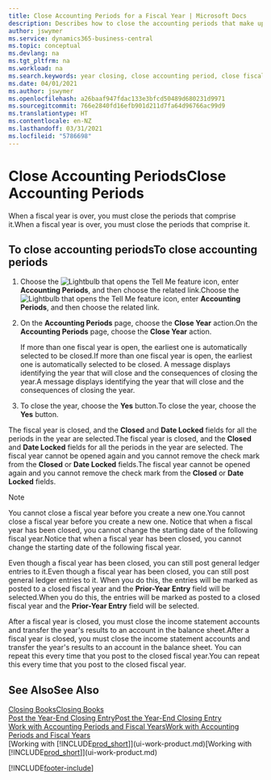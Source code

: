 ```yaml
---
title: Close Accounting Periods for a Fiscal Year | Microsoft Docs
description: Describes how to close the accounting periods that make up the fiscal year.
author: jswymer
ms.service: dynamics365-business-central
ms.topic: conceptual
ms.devlang: na
ms.tgt_pltfrm: na
ms.workload: na
ms.search.keywords: year closing, close accounting period, close fiscal year, bank account detailed trial balance
ms.date: 04/01/2021
ms.author: jswymer
ms.openlocfilehash: a26baaf947fdac133e3bfcd50489d680231d9971
ms.sourcegitcommit: 766e2840fd16efb901d211d7fa64d96766ac99d9
ms.translationtype: HT
ms.contentlocale: en-NZ
ms.lasthandoff: 03/31/2021
ms.locfileid: "5786698"
---
```

# <a name="close-accounting-periods"></a><span data-ttu-id="49224-103">Close Accounting Periods</span><span class="sxs-lookup"><span data-stu-id="49224-103">Close Accounting Periods</span></span>
<span data-ttu-id="49224-104">When a fiscal year is over, you must close the periods that comprise it.</span><span class="sxs-lookup"><span data-stu-id="49224-104">When a fiscal year is over, you must close the periods that comprise it.</span></span>

## <a name="to-close-accounting-periods"></a><span data-ttu-id="49224-105">To close accounting periods</span><span class="sxs-lookup"><span data-stu-id="49224-105">To close accounting periods</span></span>
1. <span data-ttu-id="49224-106">Choose the ![Lightbulb that opens the Tell Me feature](media/ui-search/search_small.png "Tell me what you want to do") icon, enter **Accounting Periods**, and then choose the related link.</span><span class="sxs-lookup"><span data-stu-id="49224-106">Choose the ![Lightbulb that opens the Tell Me feature](media/ui-search/search_small.png "Tell me what you want to do") icon, enter **Accounting Periods**, and then choose the related link.</span></span>
2. <span data-ttu-id="49224-107">On the **Accounting Periods** page, choose the **Close Year** action.</span><span class="sxs-lookup"><span data-stu-id="49224-107">On the **Accounting Periods** page, choose the **Close Year** action.</span></span>

    <span data-ttu-id="49224-108">If more than one fiscal year is open, the earliest one is automatically selected to be closed.</span><span class="sxs-lookup"><span data-stu-id="49224-108">If more than one fiscal year is open, the earliest one is automatically selected to be closed.</span></span> <span data-ttu-id="49224-109">A message displays identifying the year that will close and the consequences of closing the year.</span><span class="sxs-lookup"><span data-stu-id="49224-109">A message displays identifying the year that will close and the consequences of closing the year.</span></span>
3. <span data-ttu-id="49224-110">To close the year, choose the **Yes** button.</span><span class="sxs-lookup"><span data-stu-id="49224-110">To close the year, choose the **Yes** button.</span></span>

<span data-ttu-id="49224-111">The fiscal year is closed, and the **Closed** and **Date Locked** fields for all the periods in the year are selected.</span><span class="sxs-lookup"><span data-stu-id="49224-111">The fiscal year is closed, and the **Closed** and **Date Locked** fields for all the periods in the year are selected.</span></span> <span data-ttu-id="49224-112">The fiscal year cannot be opened again and you cannot remove the check mark from the **Closed** or **Date Locked** fields.</span><span class="sxs-lookup"><span data-stu-id="49224-112">The fiscal year cannot be opened again and you cannot remove the check mark from the **Closed** or **Date Locked** fields.</span></span>

> [!NOTE]  
>   <span data-ttu-id="49224-113">You cannot close a fiscal year before you create a new one.</span><span class="sxs-lookup"><span data-stu-id="49224-113">You cannot close a fiscal year before you create a new one.</span></span> <span data-ttu-id="49224-114">Notice that when a fiscal year has been closed, you cannot change the starting date of the following fiscal year.</span><span class="sxs-lookup"><span data-stu-id="49224-114">Notice that when a fiscal year has been closed, you cannot change the starting date of the following fiscal year.</span></span>

<span data-ttu-id="49224-115">Even though a fiscal year has been closed, you can still post general ledger entries to it.</span><span class="sxs-lookup"><span data-stu-id="49224-115">Even though a fiscal year has been closed, you can still post general ledger entries to it.</span></span> <span data-ttu-id="49224-116">When you do this, the entries will be marked as posted to a closed fiscal year and the **Prior-Year Entry** field will be selected.</span><span class="sxs-lookup"><span data-stu-id="49224-116">When you do this, the entries will be marked as posted to a closed fiscal year and the **Prior-Year Entry** field will be selected.</span></span>

<span data-ttu-id="49224-117">After a fiscal year is closed, you must close the income statement accounts and transfer the year's results to an account in the balance sheet.</span><span class="sxs-lookup"><span data-stu-id="49224-117">After a fiscal year is closed, you must close the income statement accounts and transfer the year's results to an account in the balance sheet.</span></span> <span data-ttu-id="49224-118">You can repeat this every time that you post to the closed fiscal year.</span><span class="sxs-lookup"><span data-stu-id="49224-118">You can repeat this every time that you post to the closed fiscal year.</span></span>

## <a name="see-also"></a><span data-ttu-id="49224-119">See Also</span><span class="sxs-lookup"><span data-stu-id="49224-119">See Also</span></span>

[<span data-ttu-id="49224-120">Closing Books</span><span class="sxs-lookup"><span data-stu-id="49224-120">Closing Books</span></span>](year-close-books.md)  
[<span data-ttu-id="49224-121">Post the Year-End Closing Entry</span><span class="sxs-lookup"><span data-stu-id="49224-121">Post the Year-End Closing Entry</span></span>](year-how-post-year-end-close-entry.md)  
[<span data-ttu-id="49224-122">Work with Accounting Periods and Fiscal Years</span><span class="sxs-lookup"><span data-stu-id="49224-122">Work with Accounting Periods and Fiscal Years</span></span>](finance-accounting-periods-and-fiscal-years.md)  
<span data-ttu-id="49224-123">[Working with [!INCLUDE[prod_short](includes/prod_short.md)]](ui-work-product.md)</span><span class="sxs-lookup"><span data-stu-id="49224-123">[Working with [!INCLUDE[prod_short](includes/prod_short.md)]](ui-work-product.md)</span></span>


[!INCLUDE[footer-include](includes/footer-banner.md)]